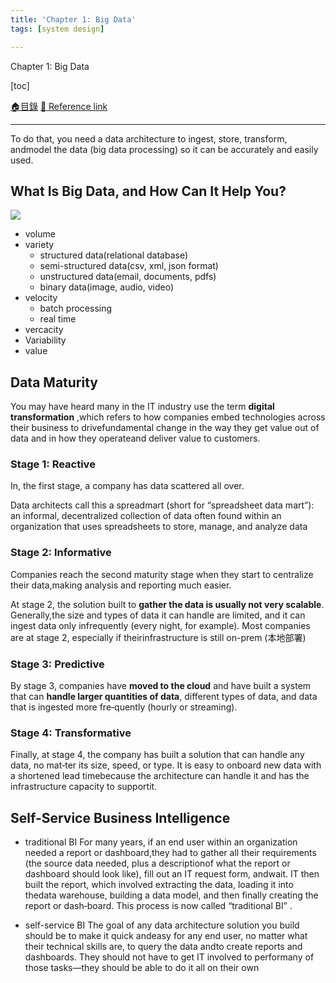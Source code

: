 ```yaml
---
title: 'Chapter 1: Big Data'
tags: [system design]

---
```


Chapter 1: Big Data

[toc]

[:house:目錄](/8G7wHhrjTwqilLbCvByazQ) 
[:link: Reference link](https://www.oreilly.com/library/view/deciphering-data-architectures/9781098150754/ch01.html)

---
To do that, you need a data architecture to ingest, store, transform, andmodel the data (big data processing) so it can be accurately and easily used. 


## What Is Big Data, and How Can It Help You?

![](https://www.oreilly.com/api/v2/epubs/9781098150754/files/assets/deda_0101.png)

- volume
- variety
    - structured data(relational database)
    - semi-structured data(csv, xml, json format)
    - unstructured data(email, documents, pdfs)
    - binary data(image, audio, video)
- velocity
    - batch processing
    - real time
- vercacity
- Variability
- value


## Data Maturity
You may have heard many in the IT industry use the term **digital transformation** ,which refers to how companies embed technologies across their business to drivefundamental change in the way they get value out of data and in how they operateand deliver value to customers. 

### Stage 1: Reactive
In, the first stage, a company has data scattered all over.


Data architects call this a spreadmart (short for “spreadsheet data mart”): an informal, decentralized collection of data often found within an organization that uses spreadsheets to store, manage, and analyze data

### Stage 2: Informative
Companies reach the second maturity stage when they start to centralize their data,making analysis and reporting much easier. 

At stage 2, the solution built to **gather the data is usually not very scalable**. Generally,the size and types of data it can handle are limited, and it can ingest data only infrequently (every night, for example). Most companies are at stage 2, especially if theirinfrastructure is still on-prem (本地部署)


### Stage 3: Predictive

By stage 3, companies have **moved to the cloud** and have built a system that can **handle larger quantities of data**, different types of data, and data that is ingested more fre‐quently (hourly or streaming). 

### Stage 4: Transformative
Finally, at stage 4, the company has built a solution that can handle any data, no mat‐ter its size, speed, or type. It is easy to onboard new data with a shortened lead timebecause the architecture can handle it and has the infrastructure capacity to supportit. 


## Self-Service Business Intelligence
- traditional BI
For many years, if an end user within an organization needed a report or dashboard,they had to gather all their requirements (the source data needed, plus a descriptionof what the report or dashboard should look like), fill out an IT request form, andwait. IT then built the report, which involved extracting the data, loading it into thedata warehouse, building a data model, and then finally creating the report or dash‐board. This process is now called “traditional BI” .

- self-service BI
The goal of any data architecture solution you build should be to make it quick andeasy for any end user, no matter what their technical skills are, to query the data andto create reports and dashboards. They should not have to get IT involved to performany of those tasks—they should be able to do it all on their own
